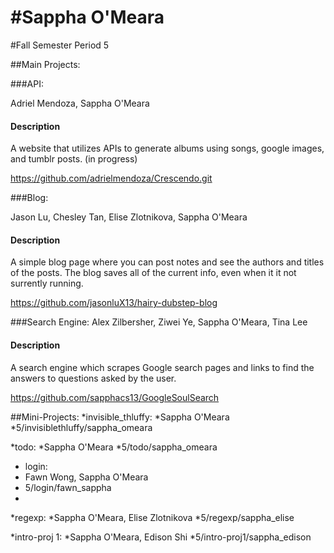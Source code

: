 #Sappha O'Meara
==========
#Fall Semester
Period 5

##Main Projects:

###API:

Adriel Mendoza, Sappha O'Meara
  
#### Description
  
A website that utilizes APIs to generate albums using songs, google images, and tumblr posts. (in progress)
  
https://github.com/adrielmendoza/Crescendo.git

###Blog:

Jason Lu, Chesley Tan, Elise Zlotnikova, Sappha O'Meara
  
#### Description
  
A simple blog page where you can post notes and see the authors and titles of the posts. The blog saves all of the current info, even when it it not surrently running.
  
https://github.com/jasonluX13/hairy-dubstep-blog

###Search Engine:
Alex Zilbersher, Ziwei Ye, Sappha O'Meara, Tina Lee
  
#### Description
  
A search engine which scrapes Google search pages and links to find the answers to questions asked by the user.
  
https://github.com/sapphacs13/GoogleSoulSearch

##Mini-Projects:
*invisible_thluffy:
  *Sappha O'Meara
  *5/invisiblethluffy/sappha_omeara
 
*todo:
  *Sappha O'Meara
  *5/todo/sappha_omeara

+ login:
+   Fawn Wong, Sappha O'Meara
+   5/login/fawn_sappha
+   
*regexp:
  *Sappha O'Meara, Elise Zlotnikova
  *5/regexp/sappha_elise

*intro-proj 1:
  *Sappha O'Meara, Edison Shi
  *5/intro-proj1/sappha_edison
